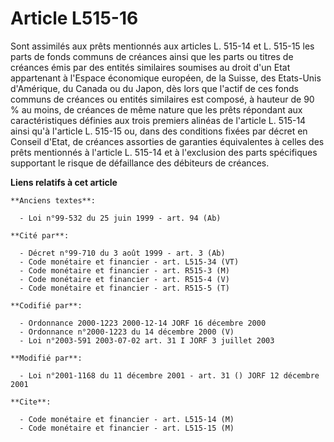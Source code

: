 # Article L515-16

Sont assimilés aux prêts mentionnés aux articles L. 515-14 et L. 515-15 les parts de fonds communs de créances ainsi que les
parts ou titres de créances émis par des entités similaires soumises au droit d'un Etat appartenant à l'Espace économique
européen, de la Suisse, des Etats-Unis d'Amérique, du Canada ou du Japon, dès lors que l'actif de ces fonds communs de
créances ou entités similaires est composé, à hauteur de 90 % au moins, de créances de même nature que les prêts répondant
aux caractéristiques définies aux trois premiers alinéas de l'article L. 515-14 ainsi qu'à l'article L. 515-15 ou, dans des
conditions fixées par décret en Conseil d'Etat, de créances assorties de garanties équivalentes à celles des prêts mentionnés
à l'article L. 515-14 et à l'exclusion des parts spécifiques supportant le risque de défaillance des débiteurs de créances.

**Liens relatifs à cet article**

	**Anciens textes**:

	  - Loi n°99-532 du 25 juin 1999 - art. 94 (Ab)

	**Cité par**:

	  - Décret n°99-710 du 3 août 1999 - art. 3 (Ab)
	  - Code monétaire et financier - art. L515-34 (VT)
	  - Code monétaire et financier - art. R515-3 (M)
	  - Code monétaire et financier - art. R515-4 (V)
	  - Code monétaire et financier - art. R515-5 (T)

	**Codifié par**:

	  - Ordonnance 2000-1223 2000-12-14 JORF 16 décembre 2000
	  - Ordonnance n°2000-1223 du 14 décembre 2000 (V)
	  - Loi n°2003-591 2003-07-02 art. 31 I JORF 3 juillet 2003

	**Modifié par**:

	  - Loi n°2001-1168 du 11 décembre 2001 - art. 31 () JORF 12 décembre 2001

	**Cite**:

	  - Code monétaire et financier - art. L515-14 (M)
	  - Code monétaire et financier - art. L515-15 (M)
